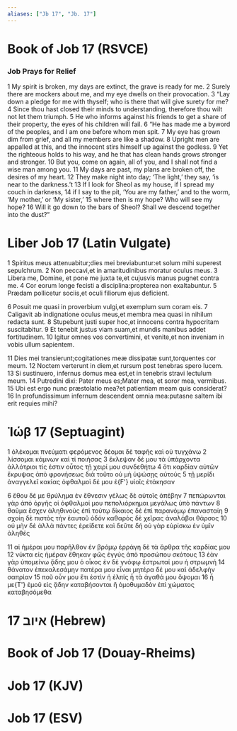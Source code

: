 ```yaml
---
aliases: ["Jb 17", "Jb. 17"]
---
```



# Book of Job 17 (RSVCE)

### Job Prays for Relief
1 My spirit is broken, my days are extinct, the grave is ready for me.
2 Surely there are mockers about me, and my eye dwells on their provocation.
3 “Lay down a pledge for me with thyself; who is there that will give surety for me?
4 Since thou hast closed their minds to understanding, therefore thou wilt not let them triumph.
5 He who informs against his friends to get a share of their property, the eyes of his children will fail.
6 “He has made me a byword of the peoples, and I am one before whom men spit.
7 My eye has grown dim from grief, and all my members are like a shadow.
8 Upright men are appalled at this, and the innocent stirs himself up against the godless.
9 Yet the righteous holds to his way, and he that has clean hands grows stronger and stronger.
10 But you, come on again, all of you, and I shall not find a wise man among you.
11 My days are past, my plans are broken off, the desires of my heart.
12 They make night into day; ‘The light,’ they say, ‘is near to the darkness.’t
13 If I look for Sheol as my house, if I spread my couch in darkness,
14 if I say to the pit, ‘You are my father,’ and to the worm, ‘My mother,’ or ‘My sister,’
15 where then is my hope? Who will see my hope?
16 Will it go down to the bars of Sheol? Shall we descend together into the dust?”


# Liber Job 17 (Latin Vulgate)

1 Spiritus meus attenuabitur;dies mei breviabuntur:et solum mihi superest sepulchrum.
2 Non peccavi,et in amaritudinibus moratur oculus meus.
3 Libera me, Domine, et pone me juxta te,et cujusvis manus pugnet contra me.
4 Cor eorum longe fecisti a disciplina:propterea non exaltabuntur.
5 Prædam pollicetur sociis,et oculi filiorum ejus deficient.

6 Posuit me quasi in proverbium vulgi,et exemplum sum coram eis.
7 Caligavit ab indignatione oculus meus,et membra mea quasi in nihilum redacta sunt.
8 Stupebunt justi super hoc,et innocens contra hypocritam suscitabitur.
9 Et tenebit justus viam suam,et mundis manibus addet fortitudinem.
10 Igitur omnes vos convertimini, et venite,et non inveniam in vobis ullum sapientem.

11 Dies mei transierunt;cogitationes meæ dissipatæ sunt,torquentes cor meum.
12 Noctem verterunt in diem,et rursum post tenebras spero lucem.
13 Si sustinuero, infernus domus mea est,et in tenebris stravi lectulum meum.
14 Putredini dixi: Pater meus es;Mater mea, et soror mea, vermibus.
15 Ubi est ergo nunc præstolatio mea?et patientiam meam quis considerat?
16 In profundissimum infernum descendent omnia mea:putasne saltem ibi erit requies mihi?


# Ἰώβ 17 (Septuagint)

1 ὀλέκομαι πνεύματι φερόμενος δέομαι δὲ ταφῆς καὶ οὐ τυγχάνω
2 λίσσομαι κάμνων καὶ τί ποιήσας
3 ἔκλεψαν δέ μου τὰ ὑπάρχοντα ἀλλότριοι τίς ἐστιν οὗτος τῇ χειρί μου συνδεθήτω
4 ὅτι καρδίαν αὐτῶν ἔκρυψας ἀπὸ φρονήσεως διὰ τοῦτο οὐ μὴ ὑψώσῃς αὐτούς
5 τῇ μερίδι ἀναγγελεῖ κακίας ὀφθαλμοὶ δέ μου ἐ{F'} υἱοῖς ἐτάκησαν

6 ἔθου δέ με θρύλημα ἐν ἔθνεσιν γέλως δὲ αὐτοῖς ἀπέβην
7 πεπώρωνται γὰρ ἀπὸ ὀργῆς οἱ ὀφθαλμοί μου πεπολιόρκημαι μεγάλως ὑπὸ πάντων
8 θαῦμα ἔσχεν ἀληθινοὺς ἐπὶ τούτῳ δίκαιος δὲ ἐπὶ παρανόμῳ ἐπανασταίη
9 σχοίη δὲ πιστὸς τὴν ἑαυτοῦ ὁδόν καθαρὸς δὲ χεῖρας ἀναλάβοι θάρσος
10 οὐ μὴν δὲ ἀλλὰ πάντες ἐρείδετε καὶ δεῦτε δή οὐ γὰρ εὑρίσκω ἐν ὑμῖν ἀληθές

11 αἱ ἡμέραι μου παρῆλθον ἐν βρόμῳ ἐρράγη δὲ τὰ ἄρθρα τῆς καρδίας μου
12 νύκτα εἰς ἡμέραν ἔθηκαν φῶς ἐγγὺς ἀπὸ προσώπου σκότους
13 ἐὰν γὰρ ὑπομείνω ᾅδης μου ὁ οἶκος ἐν δὲ γνόφῳ ἔστρωταί μου ἡ στρωμνή
14 θάνατον ἐπεκαλεσάμην πατέρα μου εἶναι μητέρα δέ μου καὶ ἀδελφὴν σαπρίαν
15 ποῦ οὖν μου ἔτι ἐστὶν ἡ ἐλπίς ἦ τὰ ἀγαθά μου ὄψομαι
16 ἦ με{T'} ἐμοῦ εἰς ᾅδην καταβήσονται ἢ ὁμοθυμαδὸν ἐπὶ χώματος καταβησόμεθα


# 17 איוב (Hebrew)


# Book of Job 17 (Douay-Rheims)


# Job 17 (KJV)


# Job 17 (ESV)

